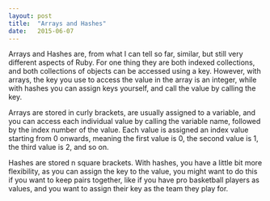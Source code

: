 ```yaml
---
layout: post
title:  "Arrays and Hashes"
date:   2015-06-07
---
```


<p class="intro"><span class="dropcap">A</span>rrays and Hashes are, from what I can tell so far, similar, but still very different aspects of Ruby. For one thing they are both indexed collections, and both collections of objects can be accessed using a key. However, with arrays, the key you use to access the value in the array is an integer, while with hashes you can assign keys yourself, and call the value by calling the key.</p>

Arrays are stored in curly brackets, are usually assigned to a variable, and you can access each individual value by calling the variable name, followed by the index number of the value. Each value is assigned an index value starting from 0 onwards, meaning the first value is 0, the second value is 1, the third value is 2, and so on.

Hashes are stored n square brackets. With hashes, you have a little bit more flexibility, as you can assign the key to the value, you might want to do this if you want to keep pairs together, like if you have pro basketball players as values, and you want to assign their key as the team they play for.

